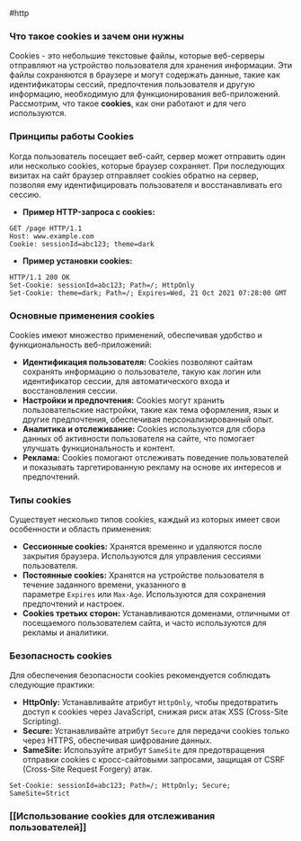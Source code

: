 #http 

### Что такое cookies и зачем они нужны
Cookies - это небольшие текстовые файлы, которые веб-серверы отправляют на устройство пользователя для хранения информации. Эти файлы сохраняются в браузере и могут содержать данные, такие как идентификаторы сессий, предпочтения пользователя и другую информацию, необходимую для функционирования веб-приложений. Рассмотрим, что такое **cookies**, как они работают и для чего используются.
### Принципы работы Cookies
Когда пользователь посещает веб-сайт, сервер может отправить один или несколько cookies, которые браузер сохраняет. При последующих визитах на сайт браузер отправляет cookies обратно на сервер, позволяя ему идентифицировать пользователя и восстанавливать его сессию.
- **Пример HTTP-запроса с cookies:**
```http
GET /page HTTP/1.1
Host: www.example.com
Cookie: sessionId=abc123; theme=dark
```
- **Пример установки cookies:** 
```http
HTTP/1.1 200 OK
Set-Cookie: sessionId=abc123; Path=/; HttpOnly
Set-Cookie: theme=dark; Path=/; Expires=Wed, 21 Oct 2021 07:28:00 GMT
```
### Основные применения cookies
Cookies имеют множество применений, обеспечивая удобство и функциональность веб-приложений:
- **Идентификация пользователя:** Cookies позволяют сайтам сохранять информацию о пользователе, такую как логин или идентификатор сессии, для автоматического входа и восстановления сессии.
- **Настройки и предпочтения:** Cookies могут хранить пользовательские настройки, такие как тема оформления, язык и другие предпочтения, обеспечивая персонализированный опыт.
- **Аналитика и отслеживание:** Cookies используются для сбора данных об активности пользователя на сайте, что помогает улучшать функциональность и контент.
- **Реклама:** Cookies помогают отслеживать поведение пользователей и показывать таргетированную рекламу на основе их интересов и предпочтений.
### Типы cookies
Существует несколько типов cookies, каждый из которых имеет свои особенности и область применения:
- **Сессионные cookies:** Хранятся временно и удаляются после закрытия браузера. Используются для управления сессиями пользователя.
- **Постоянные cookies:** Хранятся на устройстве пользователя в течение заданного времени, указанного в параметре `Expires` или `Max-Age`. Используются для сохранения предпочтений и настроек.
- **Cookies третьих сторон:** Устанавливаются доменами, отличными от посещаемого пользователем сайта, и часто используются для рекламы и аналитики.
### Безопасность cookies
Для обеспечения безопасности cookies рекомендуется соблюдать следующие практики:
- **HttpOnly:** Устанавливайте атрибут `HttpOnly`, чтобы предотвратить доступ к cookies через JavaScript, снижая риск атак XSS (Cross-Site Scripting).
- **Secure:** Устанавливайте атрибут `Secure` для передачи cookies только через HTTPS, обеспечивая шифрование данных.
- **SameSite:** Используйте атрибут `SameSite` для предотвращения отправки cookies с кросс-сайтовыми запросами, защищая от CSRF (Cross-Site Request Forgery) атак.
```http
Set-Cookie: sessionId=abc123; Path=/; HttpOnly; Secure; SameSite=Strict
```

### [[Использование cookies для отслеживания пользователей]]